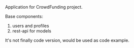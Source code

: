 Application for CrowdFunding project.

Base components:
1. users and profiles
2. rest-api for models

It's not finally code version, would be used as code example. 
